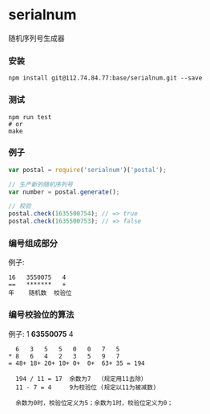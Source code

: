 serialnum
=============

随机序列号生成器

### 安装

```shell
npm install git@112.74.84.77:base/serialnum.git --save
```

### 测试
```shell
npm run test
# or
make
```

### 例子
```javascript
var postal = require('serialnum')('postal');

// 生产新的随机序列号
var number = postal.generate();

// 校验
postal.check(1635500754); // => true
postal.check(1635500753); // => false
```

### 编号组成部分

例子:
```
16   3550075   4
==   *******   +
年    随机数  校验位
```

### 编号校验位的算法

例子: 1 **63550075** 4

```
  6   3   5   5   0   0   7   5
* 8   6   4   2   3   5   9   7
= 48+ 18+ 20+ 10+ 0+  0+  63+ 35 = 194

  194 / 11 = 17  余数为7  （规定用11去除）
  11 - 7 = 4     9为校验位 (规定以11为被减数)

  余数为0时，校验位定义为5；余数为1时，校验位定义为0；
```